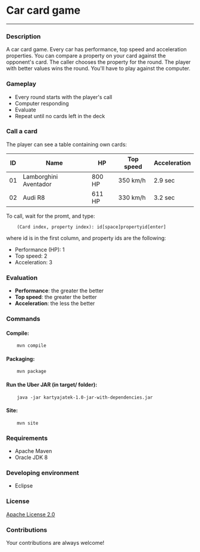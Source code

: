 ﻿# Car card game
-----
### Description
A car card game. Every car has performance, top speed and acceleration properties. You can compare
a property on your card against the opponent's card. The caller chooses the property for the round.
The player with better values wins the round. You'll have to play against the computer.

### Gameplay
* Every round starts with the player's call
* Computer responding
* Evaluate
* Repeat until no cards left in the deck

### Call a card
The player can see a table containing own cards:

ID | Name | HP | Top speed | Acceleration
-- | ---- | -- | --------- | ------------
01 | Lamborghini Aventador | 800 HP | 350 km/h | 2.9 sec
02 | Audi R8 | 611 HP | 330 km/h | 3.2 sec

To call, wait for the promt, and type:

        (Card index, property index): id[space]propertyid[enter]

where id is in the first column, and property ids are the following:

* Performance (HP): 1
* Top speed: 2
* Acceleration: 3

### Evaluation
* **Performance**: the greater the better
* **Top speed**: the greater the better
* **Acceleration**: the less the better

### Commands
#### Compile:
        mvn compile

#### Packaging:
        mvn package

#### Run the Uber JAR (in target/ folder):
        java -jar kartyajatek-1.0-jar-with-dependencies.jar

#### Site:
        mvn site

### Requirements
* Apache Maven
* Oracle JDK 8

### Developing environment
* Eclipse

### License
[Apache License 2.0](LICENSE.txt)

### Contributions
Your contributions are always welcome!
